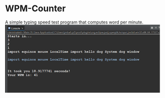 # WPM-Counter
A simple typing speed test program that computes word per minute.
![WPM Counter](wpm-img.png)
